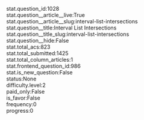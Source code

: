 stat.question_id:1028  
stat.question__article__live:True  
stat.question__article__slug:interval-list-intersections  
stat.question__title:Interval List Intersections  
stat.question__title_slug:interval-list-intersections  
stat.question__hide:False  
stat.total_acs:823  
stat.total_submitted:1425  
stat.total_column_articles:1  
stat.frontend_question_id:986  
stat.is_new_question:False  
status:None  
difficulty.level:2  
paid_only:False  
is_favor:False  
frequency:0  
progress:0  
